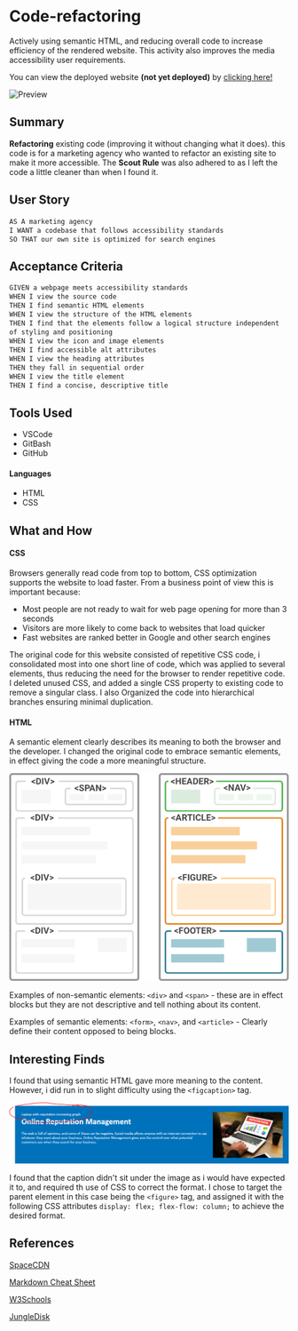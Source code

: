 # Code-refactoring

Actively using semantic HTML, and reducing overall code to increase efficiency of the rendered website. This activity also improves the media accessibility user requirements.

You can view the deployed website **(not yet deployed)** by [clicking here!](https://www.example.com)

![Preview](assets/video/preview.gif)

## Summary

**Refactoring** existing code (improving it without changing what it does). this code is for a marketing agency who wanted to refactor an existing site to make it more accessible. The **Scout Rule** was also adhered to as I left the code a little cleaner than when I found it.

## User Story

```
AS A marketing agency
I WANT a codebase that follows accessibility standards
SO THAT our own site is optimized for search engines
```

## Acceptance Criteria

```
GIVEN a webpage meets accessibility standards
WHEN I view the source code
THEN I find semantic HTML elements
WHEN I view the structure of the HTML elements
THEN I find that the elements follow a logical structure independent of styling and positioning
WHEN I view the icon and image elements
THEN I find accessible alt attributes
WHEN I view the heading attributes
THEN they fall in sequential order
WHEN I view the title element
THEN I find a concise, descriptive title
```

## Tools Used

- VSCode
- GitBash
- GitHub

#### Languages

- HTML
- CSS

## What and How

#### CSS

Browsers generally read code from top to bottom, CSS optimization supports the website to load faster. From a business point of view this is important because:

- Most people are not ready to wait for web page opening for more than 3 seconds
- Visitors are more likely to come back to websites that load quicker
- Fast websites are ranked better in Google and other search engines

The original code for this website consisted of repetitive CSS code, i consolidated most into one short line of code, which was applied to several elements, thus reducing the need for the browser to render repetitive code. I deleted unused CSS, and added a single CSS property to existing code to remove a singular class. I also Organized the code into hierarchical branches ensuring minimal duplication.

#### HTML

A semantic element clearly describes its meaning to both the browser and the developer. I changed the original code to embrace semantic elements, in effect giving the code a more meaningful structure.

![Semantic-HTML](assets/images/semantic-html.png)

Examples of non-semantic elements: `<div>` and `<span>` - these are in effect blocks but they are not descriptive and tell nothing about its content.

Examples of semantic elements: `<form>`, `<nav>`, and `<article>` - Clearly define their content opposed to being blocks.

## Interesting Finds

I found that using semantic HTML gave more meaning to the content. However, i did run in to slight difficulty using the `<figcaption>` tag.

![Figcaption Error](assets/images/figcaption.PNG)

I found that the caption didn't sit under the image as i would have expected it to, and required th use of CSS to correct the format.
I chose to target the parent element in this case being the `<figure>` tag, and assigned it with the following CSS attributes `display: flex; flex-flow: column;` to achieve the desired format.

## References

[SpaceCDN](https://www.spacecdn.com/blog/content-delivery-network/how-to-optimize-css-for-faster-websites/)

[Markdown Cheat Sheet](https://www.markdownguide.org/cheat-sheet)

[W3Schools](https://www.w3schools.com/html/html5_semantic_elements.asp)

[JungleDisk](https://www.jungledisk.com/blog/content/images/blog/div-soup-vs-semantic-html.png)
